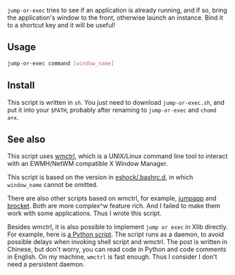 `jump-or-exec` tries to see if an application is already running, and if so, bring the application's window to the front, otherwise launch an instance.
Bind it to a shortcut key and it will be useful!

## Usage

```sh
jump-or-exec command [window_name]
```

## Install
This script is written in `sh`.
You just need to download `jump-or-exec.sh`, and put it into your `$PATH`,
probably after renaming to `jump-or-exec` and `chomd a+x`.

## See also


This script uses [wmctrl](http://tomas.styblo.name/wmctrl/), which is a UNIX/Linux command line tool to interact with an EWMH/NetWM compatible X Window Manager.

This script is based on the version in [eshock/.bashrc.d](https://github.com/eshock/.bashrc.d/blob/master/tools/jump-or-exec), in which `window_name` cannot be omitted.

There are also other scripts based on wmctrl, for example, [jumpapp](https://github.com/mkropat/jumpapp) and [brocket](https://github.com/dmikalova/brocket).
Both are more complex^w feature rich.
And I failed to make them work with some applications.
Thus I wrote this script.

Besides wmctrl, it is also possible to implement `jump or exec` in Xlib directly.
For example, here is [a Python script](http://www.aifreedom.com/pluskid/JumpOrExec.html).
The script runs as a daemon, to avoid possible delays when invoking shell script and wmctrl.
The post is written in Chinese, but don't worry, you can read code in Python and code comments in English.
On my machine, `wmctrl` is fast enough.
Thus I consider I don't need a persistent daemon.
